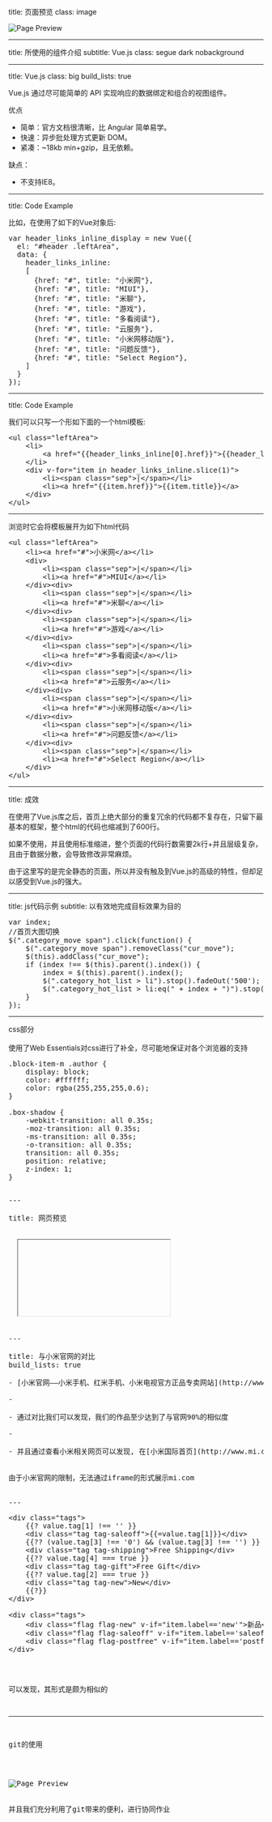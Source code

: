 title: 页面预览
class: image

![Page Preview](images/preview.png)

---

title: 所使用的组件介绍
subtitle: Vue.js
class: segue dark nobackground

---

title: Vue.js
class: big
build_lists: true

Vue.js 通过尽可能简单的 API 实现响应的数据绑定和组合的视图组件。

优点

- 简单：官方文档很清晰，比 Angular 简单易学。
- 快速：异步批处理方式更新 DOM。
- 紧凑：~18kb min+gzip，且无依赖。

缺点：

- 不支持IE8。

---

title: Code Example

比如，在使用了如下的Vue对象后:

<pre class="prettyprint" data-lang="js">
var header_links_inline_display = new Vue({
  el: "#header .leftArea",
  data: {
    header_links_inline:
    [
      {href: "#", title: "小米网"},
      {href: "#", title: "MIUI"},
      {href: "#", title: "米聊"},
      {href: "#", title: "游戏"},
      {href: "#", title: "多看阅读"},
      {href: "#", title: "云服务"},
      {href: "#", title: "小米网移动版"},
      {href: "#", title: "问题反馈"},
      {href: "#", title: "Select Region"},
    ]
  }
});
</pre>

---

title: Code Example

我们可以只写一个形如下面的一个html模板:

<pre class="prettyprint" data-lang="html">
&lt;ul class="leftArea">
    &lt;li>
        &lt;a href="{{header_links_inline[0].href}}">{{header_links_inline[0].title}}&lt;/a>
    &lt;/li>
    &lt;div v-for="item in header_links_inline.slice(1)">
        &lt;li>&lt;span class="sep">|&lt;/span>&lt;/li>
        &lt;li>&lt;a href="{{item.href}}">{{item.title}}&lt;/a></li>
    &lt;/div>
&lt;/ul>
</pre>

---

浏览时它会将模板展开为如下html代码

<pre class="prettyprint" data-lang="html">
&lt;ul class="leftArea">
    &lt;li>&lt;a href="#">小米网&lt;/a>&lt;/li>
    &lt;div>
        &lt;li>&lt;span class="sep">|&lt;/span>&lt;/li>
        &lt;li>&lt;a href="#">MIUI&lt;/a>&lt;/li>
    &lt;/div>&lt;div>
        &lt;li>&lt;span class="sep">|&lt;/span>&lt;/li>
        &lt;li>&lt;a href="#">米聊&lt;/a>&lt;/li>
    &lt;/div>&lt;div>
        &lt;li>&lt;span class="sep">|&lt;/span>&lt;/li>
        &lt;li>&lt;a href="#">游戏&lt;/a>&lt;/li>
    &lt;/div>&lt;div>
        &lt;li>&lt;span class="sep">|&lt;/span>&lt;/li>
        &lt;li>&lt;a href="#">多看阅读&lt;/a>&lt;/li>
    &lt;/div>&lt;div>
        &lt;li>&lt;span class="sep">|&lt;/span>&lt;/li>
        &lt;li>&lt;a href="#">云服务&lt;/a>&lt;/li>
    &lt;/div>&lt;div>
        &lt;li>&lt;span class="sep">|&lt;/span>&lt;/li>
        &lt;li>&lt;a href="#">小米网移动版&lt;/a>&lt;/li>
    &lt;/div>&lt;div>
        &lt;li>&lt;span class="sep">|&lt;/span>&lt;/li>
        &lt;li>&lt;a href="#">问题反馈&lt;/a>&lt;/li>
    &lt;/div>&lt;div>
        &lt;li>&lt;span class="sep">|&lt;/span>&lt;/li>
        &lt;li>&lt;a href="#">Select Region&lt;/a>&lt;/li>
    &lt;/div>
&lt;/ul>
</pre>

---

title: 成效

在使用了Vue.js库之后，首页上绝大部分的重复冗余的代码都不复存在，只留下最基本的框架，整个html的代码也缩减到了600行。

如果不使用，并且使用标准缩进，整个页面的代码行数需要2k行+并且层级复杂，且由于数据分散，会导致修改非常麻烦。

由于这里写的是完全静态的页面，所以并没有触及到Vue.js的高级的特性，但却足以感受到Vue.js的强大。

---

title: js代码示例
subtitle: 以有效地完成目标效果为目的

<pre class="prettyprint" data-lang="javascript">
var index;
//首页大图切换
$(".category_move span").click(function() {
    $(".category_move span").removeClass("cur_move");
    $(this).addClass("cur_move");
    if (index !== $(this).parent().index()) {
        index = $(this).parent().index();
        $(".category_hot_list > li").stop().fadeOut('500');
        $(".category_hot_list > li:eq(" + index + ")").stop().fadeIn('500');
    }
});
</pre>

---

css部分<br><br>
使用了Web Essentials对css进行了补全，尽可能地保证对各个浏览器的支持  

<pre class="prettyprint" data-lang="css">
.block-item-m .author {
    display: block;
    color: #ffffff;
    color: rgba(255,255,255,0.6);
}

.box-shadow {
    -webkit-transition: all 0.35s;
    -moz-transition: all 0.35s;
    -ms-transition: all 0.35s;
    -o-transition: all 0.35s;
    transition: all 0.35s;
    position: relative;
    z-index: 1;
}
<pre>

---

title: 网页预览

<article>
  <iframe data-src="http://tautcony.xyz/HomePage_Mi"></iframe>
</article>

---

title: 与小米官网的对比
build_lists: true

- [小米官网——小米手机、红米手机、小米电视官方正品专卖网站](http://www.mi.com/index.html)

- 

- 通过对比我们可以发现，我们的作品至少达到了与官网90%的相似度

- 

- 并且通过查看小米相关网页可以发现, 在[小米国际首页](http://www.mi.com/en/)也有采用一个类似的库, （[doT.js](http://olado.github.io/doT/index.html)）


<footer class="source">由于小米官网的限制，无法通过iframe的形式展示mi.com</footer>

---
<pre class="prettyprint" data-lang="html">
&lt;div class="tags">
    {{? value.tag[1] !== '' }}
    &lt;div class="tag tag-saleoff">{{=value.tag[1]}}&lt;/div>
    {{?? (value.tag[3] !== '0') && (value.tag[3] !== '') }}
    &lt;div class="tag tag-shipping">Free Shipping&lt;/div>
    {{?? value.tag[4] === true }}
    &lt;div class="tag tag-gift">Free Gift&lt;/div>
    {{?? value.tag[2] === true }}
    &lt;div class="tag tag-new">New&lt;/div>
    {{?}}
&lt;/div>

&lt;div class="tags">
    &lt;div class="flag flag-new" v-if="item.label=='new'">新品&lt;/div>
    &lt;div class="flag flag-saleoff" v-if="item.label=='saleoff'">{{item.sale}}&lt;/div>
    &lt;div class="flag flag-postfree" v-if="item.label=='postfree'">{{item.post}}&lt;/div>
&lt;/div>
</pre>

可以发现，其形式是颇为相似的

---
git的使用<br><br>

![Page Preview](images/git-flow.png)
<br><br>并且我们充分利用了git带来的便利，进行协同作业
